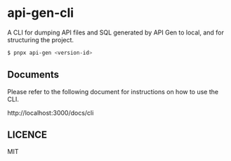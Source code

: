 # api-gen-cli

A CLI for dumping API files and SQL generated by API Gen to local, and for structuring the project.

```bash
$ pnpx api-gen <version-id>
```

## Documents

Please refer to the following document for instructions on how to use the CLI.

http://localhost:3000/docs/cli

## LICENCE

MIT
